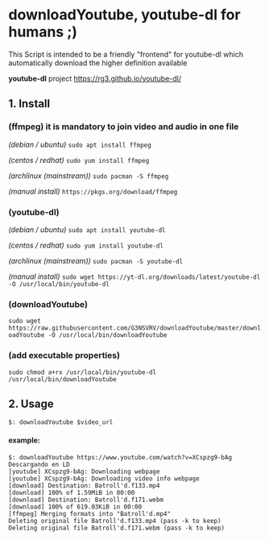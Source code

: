 # downloadYoutube, youtube-dl for humans ;)
This Script is intended to be a friendly "frontend" for youtube-dl which automatically download the higher definition available

**youtube-dl** project
https://rg3.github.io/youtube-dl/

## 1. Install
### (ffmpeg) it is mandatory to join video and audio in one file

*(debian / ubuntu)* `sudo apt install ffmpeg`

*(centos / redhat)* `sudo yum install ffmpeg`

*(archlinux (mainstream))* `sudo pacman -S ffmpeg`

*(manual install)* `https://pkgs.org/download/ffmpeg`

### (youtube-dl)

*(debian / ubuntu)* `sudo apt install youtube-dl`

*(centos / redhat)* `sudo yum install youtube-dl`

*(archlinux (mainstream))* `sudo pacman -S youtube-dl`

*(manual install)* `sudo wget https://yt-dl.org/downloads/latest/youtube-dl -O /usr/local/bin/youtube-dl`

### (downloadYoutube)
`sudo wget https://raw.githubusercontent.com/G3NSVRV/downloadYoutube/master/downloadYoutube -O /usr/local/bin/downloadYoutube`

### (add executable properties)
`sudo chmod a+rx /usr/local/bin/youtube-dl /usr/local/bin/downloadYoutube`

## 2. Usage
`$: downloadYoutube $video_url`

#### example:
```
$: downloadYoutube https://www.youtube.com/watch?v=XCspzg9-bAg
Descargando en LD
[youtube] XCspzg9-bAg: Downloading webpage
[youtube] XCspzg9-bAg: Downloading video info webpage
[download] Destination: Batroll'd.f133.mp4
[download] 100% of 1.59MiB in 00:00
[download] Destination: Batroll'd.f171.webm
[download] 100% of 619.03KiB in 00:00
[ffmpeg] Merging formats into "Batroll'd.mp4"
Deleting original file Batroll'd.f133.mp4 (pass -k to keep)
Deleting original file Batroll'd.f171.webm (pass -k to keep)
```
